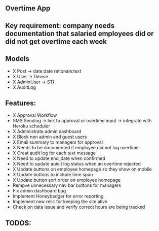 ## Overtime App

## Key requirement: company needs documentation that salaried employees did or did not get overtime each week

## Models
- X Post -> date:date rationale:text
- X User -> Devise
- X AdminUser -> STI
- X AuditLog

## Features:
- X Approval Workflow
- SMS Sending -> link to approval or overtime input -> integrate with Heroku scheduler
- X Administrate admin dashboard
- X Block non admin and guest users
- X Email summary to managers for approval
- X Needs to be documented if employee did not log overtime
- X Creat audit log for each text message
- X Need to update end_date when confirmed
- X Need to update auidit log status when an overtime rejected
- X Update buttons on employee homepage so they show on mobile
- X Update buttons to include time span
- X Update button sort order on employee homepage
- Rempve unnecessary nav bar buttons for managers
- Fix admin dashboard bug
- Implement Honeybadger for error reporting
- Implement new relic for keeping the site alive
- Check on data issue and verify correct hours are being tracked

##  TODOS:
